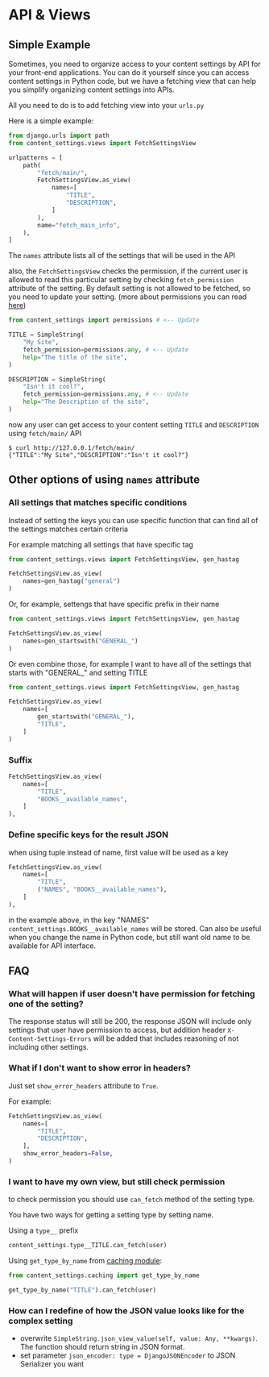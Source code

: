 # API & Views

## Simple Example

Sometimes, you need to organize access to your content settings by API for your front-end applications. You can do it yourself since you can access content settings in Python code, but we have a fetching view that can help you simplify organizing content settings into APIs.

All you need to do is to add fetching view into your `urls.py`

Here is a simple example:

```python
from django.urls import path
from content_settings.views import FetchSettingsView

urlpatterns = [
    path(
        "fetch/main/",
        FetchSettingsView.as_view(
            names=[
                "TITLE",
                "DESCRIPTION",
            ]
        ),
        name="fetch_main_info",
    ),
]
```

The `names` attribute lists all of the settings that will be used in the API

also, the `FetchSettingsView` checks the permission, if the current user is allowed to read this particular setting by checking `fetch_permission` attribute of the setting. By default setting is not allowed to be fetched, so you need to update your setting. (more about permissions you can read [here](permissions.md))

```python
from content_settings import permissions # <-- Update

TITLE = SimpleString(
    "My Site",
    fetch_permission=permissions.any, # <-- Update
    help="The title of the site",
)

DESCRIPTION = SimpleString(
    "Isn't it cool?",
    fetch_permission=permissions.any, # <-- Update
    help="The Description of the site",
)
```

now any user can get access to your content setting `TITLE` and `DESCRIPTION` using `fetch/main/` API

```
$ curl http://127.0.0.1/fetch/main/
{"TITLE":"My Site","DESCRIPTION":"Isn't it cool?"}
```

## Other options of using `names` attribute

### All settings that matches specific conditions

Instead of setting the keys you can use specific function that can find all of the settings matches certain criteria

For example matching all settings that have specific tag

```python
from content_settings.views import FetchSettingsView, gen_hastag

FetchSettingsView.as_view(
    names=gen_hastag("general")
)
```

Or, for example, settengs that have specific prefix in their name

```python
from content_settings.views import FetchSettingsView, gen_hastag

FetchSettingsView.as_view(
    names=gen_startswith("GENERAL_")
)
```

Or even combine those, for example I want to have all of the settings that starts with "GENERAL_" and setting TITLE

```python
from content_settings.views import FetchSettingsView, gen_hastag

FetchSettingsView.as_view(
    names=[
        gen_startswith("GENERAL_"),
        "TITLE",
    ]
)
```

### Suffix

```python
FetchSettingsView.as_view(
    names=[
        "TITLE",
        "BOOKS__available_names",
    ]
),
```

### Define specific keys for the result JSON

when using tuple instead of name, first value will be used as a key

```python
FetchSettingsView.as_view(
    names=[
        "TITLE",
        ("NAMES", "BOOKS__available_names"),
    ]
),
```

in the example above, in the key "NAMES" `content_settings.BOOKS__available_names` will be stored. Can also be useful when you change the name in Python code, but still want old name to be available for API interface.

## FAQ

### What will happen if user doesn't have permission for fetching one of the setting?

The response status will still be 200, the response JSON will include only settings that user have permission to access, but addition header `X-Content-Settings-Errors` will be added that includes reasoning of not including other settings.

### What if I don't want to show error in headers?

Just set `show_error_headers` attribute to `True`.

For example:

```python
FetchSettingsView.as_view(
    names=[
        "TITLE",
        "DESCRIPTION",
    ],
    show_error_headers=False,
)

```

### I want to have my own view, but still check permission

to check permission you should use `can_fetch` method of the setting type.

You have two ways for getting a setting type by setting name.

Using a `type__` prefix

```python
content_settings.type__TITLE.can_fetch(user)
```

Using `get_type_by_name` from [caching module](source.md#caching):

```python
from content_settings.caching import get_type_by_name

get_type_by_name("TITLE").can_fetch(user)
```

### How can I redefine of how the JSON value looks like for the complex setting

* overwrite `SimpleString.json_view_value(self, value: Any, **kwargs)`. The function should return string in JSON format.
* set parameter `json_encoder: type = DjangoJSONEncoder` to JSON Serializer you want